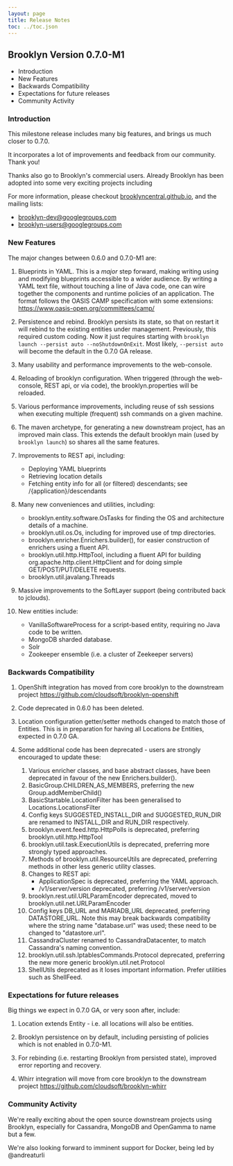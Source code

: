 ```yaml
---
layout: page
title: Release Notes
toc: ../toc.json
---
```


## Brooklyn Version 0.7.0-M1

* Introduction
* New Features
* Backwards Compatibility
* Expectations for future releases
* Community Activity

### Introduction

This milestone release includes many big features, and brings us much closer to 0.7.0.

It incorporates a lot of improvements and feedback from our community. Thank you!

Thanks also go to Brooklyn's commercial users. Already Brooklyn has been adopted into some very exciting projects including 

For more information, please checkout [brooklyncentral.github.io](http://brooklyncentral.github.io), and the mailing lists:
 
* [brooklyn-dev@googlegroups.com](http://groups.google.com/group/brooklyn-dev)
* [brooklyn-users@googlegroups.com](http://groups.google.com/group/brooklyn-users)

### New Features

The major changes between 0.6.0 and 0.7.0-M1 are:

1. Blueprints in YAML. This is a *major* step forward, making writing using and modifying 
   blueprints accessible to a wider audience. By writing a YAML text file, without touching
   a line of Java code, one can wire together the components and runtime policies of an
   application. The format follows the OASIS CAMP specification with some extensions:
   https://www.oasis-open.org/committees/camp/
   
2. Persistence and rebind. Brooklyn persists its state, so that on restart it will rebind 
   to the existing entities under management. Previously, this required custom coding.
   Now it just requires starting with `brooklyn launch --persist auto --noShutdownOnExit`.
   Most likely, `--persist auto` will become the default in the 0.7.0 GA release.

3. Many usability and performance improvements to the web-console.

4. Reloading of brooklyn configuration. When triggered (through the web-console, REST api, or
   via code), the brooklyn.properties will be reloaded.

5. Various performance improvements, including reuse of ssh sessions when executing 
   multiple (frequent) ssh commands on a given machine.

6. The maven archetype, for generating a new downstream project, has an improved main class.
   This extends the default brooklyn main (used by `brooklyn launch`) so shares all the 
   same features.

7. Improvements to REST api, including:
    * Deploying YAML blueprints
    * Retrieving location details
    * Fetching entity info for all (or filtered) descendants; see /{application}/descendants

8. Many new conveniences and utilities, including:
    * brooklyn.entity.software.OsTasks for finding the OS and architecture details of a machine.
    * brooklyn.util.os.Os, including for improved use of tmp directories.
    * brooklyn.enricher.Enrichers.builder(), for easier construction of enrichers using a 
      fluent API.
    * brooklyn.util.http.HttpTool, including a fluent API for building 
      org.apache.http.client.HttpClient and for doing simple GET/POST/PUT/DELETE requests.
    * brooklyn.util.javalang.Threads

9. Massive improvements to the SoftLayer support (being contributed back to jclouds).

10. New entities include:
    * VanillaSoftwareProcess for a script-based entity, requiring no Java code to be written.
    * MongoDB sharded database.
    * Solr
    * Zookeeper ensemble (i.e. a cluster of Zeekeeper servers)


### Backwards Compatibility

1. OpenShift integration has moved from core brooklyn to the downstream project 
   https://github.com/cloudsoft/brooklyn-openshift

2. Code deprecated in 0.6.0 has been deleted.

3. Location configuration getter/setter methods changed to match those of Entities.
   This is in preparation for having all Locations *be* Entities, expected in 0.7.0 GA.

4. Some additional code has been deprecated - users are strongly encouraged to update these:
    1. Various enricher classes, and base abstract classes, have been deprecated in favour 
       of the new Enrichers.builder().
    1. BasicGroup.CHILDREN_AS_MEMBERS, preferring the new Group.addMemberChild()
    1. BasicStartable.LocationFilter has been generalised to Locations.LocationsFilter
    1. Config keys SUGGESTED_INSTALL_DIR and SUGGESTED_RUN_DIR are renamed to INSTALL_DIR
       and RUN_DIR respectively.
    1. brooklyn.event.feed.http.HttpPolls is deprecated, preferring brooklyn.util.http.HttpTool
    1. brooklyn.util.task.ExecutionUtils is deprecated, preferring more strongly typed 
       approaches.
    1. Methods of brooklyn.util.ResourceUtils are deprecated, preferring methods in 
       other less generic utility classes.
    1.  Changes to REST api:
        * ApplicationSpec is deprecated, preferring the YAML approach.
        * /v1/server/version deprecated, preferring /v1/server/version
    1. brooklyn.rest.util.URLParamEncoder deprecated, moved to brooklyn.util.net.URLParamEncoder
    1. Config keys DB_URL and MARIADB_URL deprecated, preferring DATASTORE_URL.
        Note this may break backwards compatibility where the string name "database.url" was used;
        these need to be changed to "datastore.url".
    1. CassandraCluster renamed to CassandraDatacenter, to match Cassandra's naming convention.
    1. brooklyn.util.ssh.IptablesCommands.Protocol deprecated, preferring the new more generic 
       brooklyn.util.net.Protocol
    1. ShellUtils deprecated as it loses important information. Prefer utilities such as ShellFeed.


### Expectations for future releases

Big things we expect in 0.7.0 GA, or very soon after, include:

1. Location extends Entity - i.e. all locations will also be entities.

2. Brooklyn persistence on by default, including persisting of policies which is not
   enabled in 0.7.0-M1.

3. For rebinding (i.e. restarting Brooklyn from persisted state), improved error reporting 
   and recovery.

4. Whirr integration will move from core brooklyn to the downstream project 
   https://github.com/cloudsoft/brooklyn-whirr


### Community Activity

We're really exciting about the open source downstream projects using Brooklyn, 
especially for Cassandra, MongoDB and OpenGamma to name but a few.

We're also looking forward to imminent support for Docker, being led by @andreaturli
